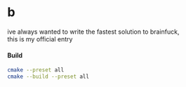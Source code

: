 # b

ive always wanted to write the fastest solution to brainfuck,
</br>
this is my official entry

#### Build

```sh
cmake --preset all
cmake --build --preset all
```
